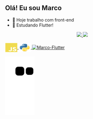 ## Olá! Eu sou Marco 

- 🔭 Hoje trabalho com front-end
- 🌱 Estudando Flutter!


<div align="center">
  <a href="https://github.com/MharcoAlvez">
  <img height="150em" src="https://github-readme-stats.vercel.app/api?username=MharcoAlvez&show_icons=true&theme=dark&include_all_commits=true&count_private=true"/>
  <img height="150em" src="https://github-readme-stats.vercel.app/api/top-langs/?username=MharcoAlvez&layout=compact&langs_count=7&theme=dark"/>
</div>

  <div style="display: inline_block"><br>
  <img align="center" alt="Marco-Js" height="30" width="40" src="https://raw.githubusercontent.com/devicons/devicon/master/icons/javascript/javascript-plain.svg">
  <img align="center" alt="Marco-Python" height="30" width="40" src="https://raw.githubusercontent.com/devicons/devicon/master/icons/python/python-original.svg">
  <img align="center" alt="Marco-Flutter" height="30" width="40" src="https://cdn.jsdelivr.net/gh/devicons/devicon/icons/flutter/flutter-original.svg" />
 
</div>

 ![Snake animation](https://github.com/MharcoAlvez/MharcoAlvez/blob/output/github-contribution-grid-snake.svg)


